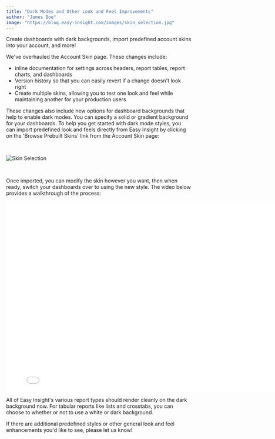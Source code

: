 ```yaml
---
title: "Dark Modes and Other Look and Feel Improvements"
author: "James Boe"
image: "https://blog.easy-insight.com/images/skin_selection.jpg"
---
```


Create dashboards with dark backgrounds, import predefined account skins into your account, and more!<!--more-->



We've overhauled the Account Skin page. These changes include:



<ul>
<li>inline documentation for settings across headers, report tables, report charts, and dashboards</li>
<li>Version history so that you can easily revert if a change doesn't look right</li>
<li>Create multiple skins, allowing you to test one look and feel while maintaining another for your production users</li>
</ul>



These changes also include new options for dashboard backgrounds that help to enable dark modes. You can specify a solid or gradient background for your dashboards. To help you get started with dark mode styles, you can import predefined look and feels directly from Easy Insight by clicking on the 'Browse Prebuilt Skins' link from the Account Skin page:

<img style="max-width:1000px;margin-top:30px;margin-bottom:30px" src="https://blog.easy-insight.com/images/skin_selection.jpg" alt="Skin Selection" class="img img-responsive"/>
 
 
 
Once imported, you can modify the skin however you want, then when ready, switch your dashboards over to using the new style. The video below provides a walkthrough of the process:



<iframe width="800" height="517" src="//www.youtube.com/embed/A-wWMoQwbMw?modestbranding=1&rel=0&theme=light"
                                frameborder="0" allowfullscreen></iframe>



All of Easy Insight's various report types should render cleanly on the dark background now. For tabular reports like lists and crosstabs, you can choose to whether or not to use a white or dark background.



If there are additional predefined styles or other general look and feel enhancements you'd like to see, please let us know!